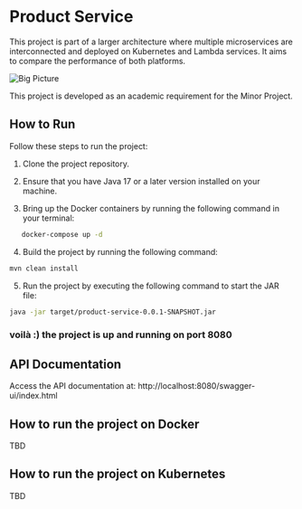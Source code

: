 # Product Service

This project is part of a larger architecture where multiple microservices are interconnected and deployed on Kubernetes and Lambda services. It aims to compare the performance of both platforms.

![Big Picture](https://i.ibb.co/pZHv0C0/Minor-Project.png)

This project is developed as an academic requirement for the Minor Project.

## How to Run

Follow these steps to run the project:

1. Clone the project repository.

2. Ensure that you have Java 17 or a later version installed on your machine.

3. Bring up the Docker containers by running the following command in your terminal:

```bash
   docker-compose up -d
```

4. Build the project by running the following command:

```bash
mvn clean install
```
5. Run the project by executing the following command to start the JAR file:

```bash
java -jar target/product-service-0.0.1-SNAPSHOT.jar
```

### voilà :) the project is up and running on port 8080

## API Documentation 

Access the API documentation at: http://localhost:8080/swagger-ui/index.html

## How to run the project on Docker
TBD

## How to run the project on Kubernetes
TBD
